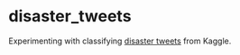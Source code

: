 # disaster_tweets

Experimenting with classifying [disaster tweets](https://www.kaggle.com/c/nlp-getting-started/overview) from Kaggle.
